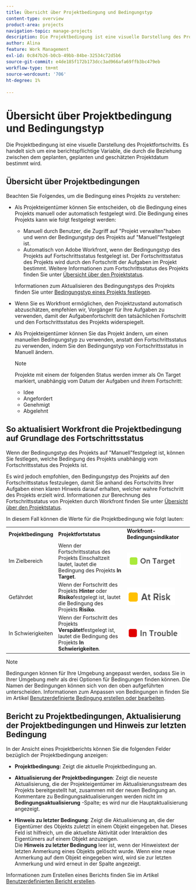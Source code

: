 ```yaml
---
title: Übersicht über Projektbedingung und Bedingungstyp
content-type: overview
product-area: projects
navigation-topic: manage-projects
description: Die Projektbedingung ist eine visuelle Darstellung des Projektfortschritts. Es handelt sich um eine berichtspflichtige Variable, die durch die Beziehung zwischen dem geplanten, geplanten und geschätzten Projektdatum bestimmt wird.
author: Alina
feature: Work Management
exl-id: 0c847b26-b0cb-49bb-84be-32534c72d5b6
source-git-commit: e4de185f172b173dcc3ad966afa69ffb3bc479eb
workflow-type: tm+mt
source-wordcount: '706'
ht-degree: 1%

---
```


# Übersicht über Projektbedingung und Bedingungstyp

<!-- Audited: 12/2023 -->

Die Projektbedingung ist eine visuelle Darstellung des Projektfortschritts. Es handelt sich um eine berichtspflichtige Variable, die durch die Beziehung zwischen dem geplanten, geplanten und geschätzten Projektdatum bestimmt wird.

## Übersicht über Projektbedingungen

Beachten Sie Folgendes, um die Bedingung eines Projekts zu verstehen:

* Als Projekteigentümer können Sie entscheiden, ob die Bedingung eines Projekts manuell oder automatisch festgelegt wird. Die Bedingung eines Projekts kann wie folgt festgelegt werden:

   * Manuell durch Benutzer, die Zugriff auf &quot;Projekt verwalten&quot;haben und wenn der Bedingungstyp des Projekts auf &quot;Manuell&quot;festgelegt ist.
   * Automatisch von Adobe Workfront, wenn der Bedingungstyp des Projekts auf Fortschrittsstatus festgelegt ist. Der Fortschrittsstatus des Projekts wird durch den Fortschritt der Aufgaben im Projekt bestimmt. Weitere Informationen zum Fortschrittsstatus des Projekts finden Sie unter [Übersicht über den Projektstatus](../../../manage-work/projects/planning-a-project/project-progress-status.md).

  Informationen zum Aktualisieren des Bedingungstyps des Projekts finden Sie unter [Bedingungstyp eines Projekts festlegen](../../../manage-work/projects/manage-projects/set-condition-type-for-project.md).

* Wenn Sie es Workfront ermöglichen, den Projektzustand automatisch abzuschätzen, empfehlen wir, Vorgänger für Ihre Aufgaben zu verwenden, damit der Aufgabenfortschritt den tatsächlichen Fortschritt und den Fortschrittsstatus des Projekts widerspiegelt.
* Als Projekteigentümer können Sie das Projekt ändern, um einen manuellen Bedingungstyp zu verwenden, anstatt den Fortschrittsstatus zu verwenden, indem Sie den Bedingungstyp von Fortschrittsstatus in Manuell ändern.

  >[!NOTE]
  >
  >Projekte mit einem der folgenden Status werden immer als On Target markiert, unabhängig vom Datum der Aufgaben und ihrem Fortschritt:
  >
  >* Idee
  >* Angefordert
  >* Genehmigt
  >* Abgelehnt

<!--
<div data-mc-conditions="QuicksilverOrClassic.Draft mode">
<h2>Set the Condition Type for a project</h2>
<p data-mc-conditions="QuicksilverOrClassic.Draft mode">(NOTE: drafted here and moved it to a separate article: /Content/Manage work/Projects/Manage projects/set-condition-type-for-project.htm)</p>
<ol>
<li value="1">Go to the project for which you want to update the Condition Type. </li>
<li value="2"> <p>  Click the <strong>More</strong> menu <img src="assets/qs-more-menu.png"> to the right of the project name, then click <strong>Edit</strong>.  <br> </p> </li>
<li value="3">In the <strong>Condition Type</strong> field, choose one of the following:
<ul>
<li><p><strong>Manual:</strong> The project owner sets the Condition on the project manually.</p><p data-mc-conditions="QuicksilverOrClassic.Quicksilver">In this case, the project owner can update the Condition of the project in the project header, or the Project Details section. </p></li>
<li><p><strong>Progress Status:</strong> Workfront sets the Condition based on the Progress Status of the project. <br></p></li>
</ul></li>
<li value="4">Click <strong>Save Changes</strong>. </li>
</ol>
</div>
-->

## So aktualisiert Workfront die Projektbedingung auf Grundlage des Fortschrittsstatus

Wenn der Bedingungstyp des Projekts auf &quot;Manuell&quot;festgelegt ist, können Sie festlegen, welche Bedingung des Projekts unabhängig vom Fortschrittsstatus des Projekts ist.

Es wird jedoch empfohlen, den Bedingungstyp des Projekts auf den Fortschrittsstatus festzulegen, damit Sie anhand des Fortschritts Ihrer Aufgaben einen klaren Hinweis darauf erhalten, welcher wahre Fortschritt des Projekts erzielt wird. Informationen zur Berechnung des Fortschrittsstatus von Projekten durch Workfront finden Sie unter [Übersicht über den Projektstatus](../../../manage-work/projects/planning-a-project/project-progress-status.md).

In diesem Fall können die Werte für die Projektbedingung wie folgt lauten:

<table style="table-layout:auto"> 
 <col> 
 <col> 
 <col> 
 <col> 
 <tbody> 
  <tr> 
   <td><strong>Projektbedingung</strong></td> 
   <td><strong>Projektfortstatus</strong></td> 
   <td><strong>Workfront-Bedingungsindikator</strong></td> 
   <td> </td> 
  </tr> 
  <tr> 
   <td>Im Zielbereich</td> 
   <td>Wenn der Fortschrittsstatus des Projekts Einschaltzeit lautet, lautet die Bedingung des Projekts <strong>In Target</strong>. </td> 
   <td> <img src="assets/on-target-condition-icon.png"> </td> 
   <td> </td> 
  </tr> 
  <tr> 
   <td>Gefährdet</td> 
   <td>Wenn der Fortschritt des Projekts <strong>Hinter</strong> oder <strong>Risiko</strong>festgelegt ist, lautet die Bedingung des Projekts <strong>Risiko</strong>.</td> 
   <td> <img src="assets/at-risk-project-condition-icon.png"> </td> 
   <td> </td> 
  </tr> 
  <tr> 
   <td>In Schwierigkeiten</td> 
   <td>Wenn der Fortschritt des Projekts <strong>Verspätet</strong>festgelegt ist, lautet die Bedingung des Projekts <strong>In Schwierigkeiten</strong>. </td> 
   <td> <img src="assets/in-trouble-project-condition-icon.png"> </td> 
   <td> </td> 
  </tr> 
 </tbody> 
</table>

>[!NOTE]
>
>Bedingungen können für Ihre Umgebung angepasst werden, sodass Sie in Ihrer Umgebung mehr als drei Optionen für Bedingungen finden können. Die Namen der Bedingungen können sich von den oben aufgeführten unterscheiden. Informationen zum Anpassen von Bedingungen in finden Sie im Artikel [Benutzerdefinierte Bedingung erstellen oder bearbeiten](../../../administration-and-setup/customize-workfront/create-manage-custom-conditions/create-edit-custom-conditions.md).

## Bericht zu Projektbedingungen, Aktualisierung der Projektbedingungen und Hinweis zur letzten Bedingung

In der Ansicht eines Projektberichts können Sie die folgenden Felder bezüglich der Projektbedingung anzeigen:

* **Projektbedingung:** Zeigt die aktuelle Projektbedingung an.
* **Aktualisierung der Projektbedingungen**: Zeigt die neueste Aktualisierung, die der Projekteigentümer im Aktualisierungsstream des Projekts bereitgestellt hat, zusammen mit der neuen Bedingung an.\
  Kommentare zu Bedingungsaktualisierungen werden nicht im **Bedingungsaktualisierung** -Spalte; es wird nur die Hauptaktualisierung angezeigt.

* **Hinweis zu letzter Bedingung**: Zeigt die Aktualisierung an, die der Eigentümer des Objekts zuletzt in einem Objekt eingegeben hat. Dieses Feld ist hilfreich, um die aktuellste Aktivität oder Interaktion des Eigentümers auf einem Objekt anzuzeigen.\
  Die **Hinweis zu letzter Bedingung** leer ist, wenn der Hinweistext der letzten Anmerkung eines Objekts gelöscht wurde. Wenn eine neue Anmerkung auf dem Objekt eingegeben wird, wird sie zur letzten Anmerkung und wird erneut in der Spalte angezeigt.

Informationen zum Erstellen eines Berichts finden Sie im Artikel [Benutzerdefinierten Bericht erstellen](../../../reports-and-dashboards/reports/creating-and-managing-reports/create-custom-report.md).
